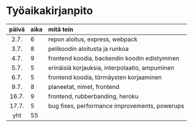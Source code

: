 # Työaikakirjanpito

| päivä | aika | mitä tein                                               |
| :----:|:-----| :-----                                                  |
| 2.7.  | 6    | repon aloitus, express, webpack                         |
| 3.7.  | 8    | pelikoodin aloitusta ja runkoa                          |
| 4.7.  | 9    | frontend koodia, backendin koodin edistyminen           |
| 5.7.  | 5    | erinäisiä korjauksia, interpolaatio, ampuminen          |
| 6.7.  | 5    | frontend koodia, törmäysten korjaaminen                 |
| 9.7.  | 8    | planeetat, nimet, frontend                              |
| 16.7. | 9    | frontend, rubberbanding, heroku                         |
| 17.7. | 5    | bug fixes, performance improvements, powerups           |
| yht   | 55   |                                                         |

